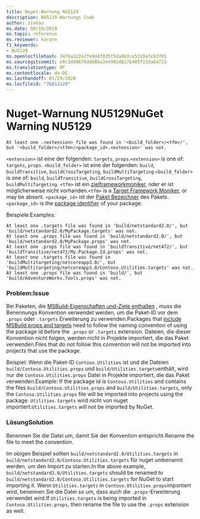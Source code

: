 ```yaml
---
title: Nuget-Warnung NU5129
description: NU5129-Warnungs Code
author: zivkan
ms.date: 09/19/2019
ms.topic: reference
ms.reviewer: karann
f1_keywords:
- NU5129
ms.openlocfilehash: 34fba322e2fe9d4f035f5da9b3ce5319afe93701
ms.sourcegitcommit: e9c1dd0679ddd8ba3ee992d817b405f13da0472a
ms.translationtype: MT
ms.contentlocale: de-DE
ms.lasthandoff: 01/29/2020
ms.locfileid: "76813129"
---
```

# <a name="nuget-warning-nu5129"></a><span data-ttu-id="1ec84-103">Nuget-Warnung NU5129</span><span class="sxs-lookup"><span data-stu-id="1ec84-103">NuGet Warning NU5129</span></span>

```
At least one .<extension> file was found in '<build_folder>/<tfm>/', but '<build_folder>/<tfm>/<package_id>.<extension>' was not.
```

<span data-ttu-id="1ec84-104">`<extension>` ist eine der folgenden: `targets`, `props`.</span><span class="sxs-lookup"><span data-stu-id="1ec84-104">`<extension>` is one of: `targets`, `props`.</span></span>
<span data-ttu-id="1ec84-105">`<build_folder>` ist eine der folgenden: `build`, `buildTransitive`, `buildCrossTargeting`, `buildMultiTargeting`.</span><span class="sxs-lookup"><span data-stu-id="1ec84-105">`<build_folder>` is one of: `build`, `buildTransitive`, `buildCrossTargeting`, `buildMultiTargeting`.</span></span>
<span data-ttu-id="1ec84-106">`<tfm>` ist ein [zielframeworkmoniker](../target-frameworks.md), oder er ist möglicherweise nicht vorhanden.</span><span class="sxs-lookup"><span data-stu-id="1ec84-106">`<tfm>` is a [Target Framework Moniker](../target-frameworks.md), or may be absent.</span></span>
<span data-ttu-id="1ec84-107">`<package_id>` ist der [Paket Bezeichner](../nuspec.md#id) des Pakets.</span><span class="sxs-lookup"><span data-stu-id="1ec84-107">`<package_id>` is the [package identifier](../nuspec.md#id) of your package.</span></span>

<span data-ttu-id="1ec84-108">Beispiele:</span><span class="sxs-lookup"><span data-stu-id="1ec84-108">Examples:</span></span>

```
At least one .targets file was found in 'build/netstandard2.0/', but 'build/netstandard2.0/MyPackage.targets' was not.
At least one .props file was found in 'build/netstandard2.0/', but 'build/netstandard2.0/MyPackage.props' was not.
At least one .props file was found in 'buildTransitive/net472/', but 'buildTransitive/net472/My.Package.Id.props' was not.
At least one .targets file was found in 'buildMultitargeting/netcoreapp3.0/', but 'buildMultitargeting/netcoreapp3.0/Contoso.Utilities.targets' was not.
At least one .props file was found in 'build/', but 'build/AdventureWorks.Tools.props' was not.
```

### <a name="issue"></a><span data-ttu-id="1ec84-109">Problem:</span><span class="sxs-lookup"><span data-stu-id="1ec84-109">Issue</span></span>

<span data-ttu-id="1ec84-110">Bei Paketen, die [MSBuild-Eigenschaften und-Ziele enthalten](../../create-packages/creating-a-package.md#include-msbuild-props-and-targets-in-a-package) , muss die Benennungs Konvention verwendet werden, um die Paket-ID vor dem `.props` oder `.targets` Erweiterung zu verwenden.</span><span class="sxs-lookup"><span data-stu-id="1ec84-110">Packages that [include MSBuild props and targets](../../create-packages/creating-a-package.md#include-msbuild-props-and-targets-in-a-package) need to follow the naming convention of using the package id before the `.props` or `.targets` extension.</span></span> <span data-ttu-id="1ec84-111">Dateien, die dieser Konvention nicht folgen, werden nicht in Projekte importiert, die das Paket verwenden.</span><span class="sxs-lookup"><span data-stu-id="1ec84-111">Files that do not follow this convention will not be imported into projects that use the package.</span></span>

<span data-ttu-id="1ec84-112">Beispiel: Wenn die Paket-ID `Contoso.Utilities` ist und die Dateien `build/Contoso.Utilities.props` und `build/Utilities.targets`enthält, wird nur die `Contoso.Utilities.props` Datei in Projekte importiert, die das Paket verwenden.</span><span class="sxs-lookup"><span data-stu-id="1ec84-112">Example: If the package id is `Contoso.Utilities` and contains the files `build/Contoso.Utilities.props` and `build/Utilities.targets`, only the `Contoso.Utilities.props` file will be imported into projects using the package.</span></span> <span data-ttu-id="1ec84-113">`Utilities.targets` wird nicht von nuget importiert.</span><span class="sxs-lookup"><span data-stu-id="1ec84-113">`Utilities.targets` will not be imported by NuGet.</span></span>

### <a name="solution"></a><span data-ttu-id="1ec84-114">Lösung</span><span class="sxs-lookup"><span data-stu-id="1ec84-114">Solution</span></span>

<span data-ttu-id="1ec84-115">Benennen Sie die Datei um, damit Sie der Konvention entspricht.</span><span class="sxs-lookup"><span data-stu-id="1ec84-115">Rename the file to meet the convention.</span></span>

<span data-ttu-id="1ec84-116">Im obigen Beispiel sollten `build/netstandard2.0/Utilities.targets` in `build/netstandard2.0/Contoso.Utilities.targets` für nuget umbenannt werden, um den Import zu starten.</span><span class="sxs-lookup"><span data-stu-id="1ec84-116">In the above example, `build/netstandard2.0/Utilities.targets` should be renamed to `build/netstandard2.0/Contoso.Utilities.targets` for NuGet to start importing it.</span></span> <span data-ttu-id="1ec84-117">Wenn `Utilities.targets` in `Contoso.Utilities.props`importiert wird, benennen Sie die Datei so um, dass auch die `.props`-Erweiterung verwendet wird.</span><span class="sxs-lookup"><span data-stu-id="1ec84-117">If `Utilities.targets` is being imported in `Contoso.Utilities.props`, then rename the file to use the `.props` extension as well.</span></span>
